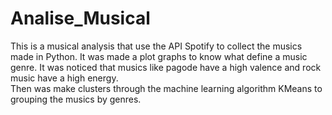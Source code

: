 # Analise_Musical
This is a musical analysis that use the API Spotify to collect the musics made in Python.
It was made a plot graphs to know what define a music genre.
It was noticed that musics like pagode have a high valence and rock music have a high energy. 	
Then was make clusters through the machine learning algorithm KMeans to grouping the musics by genres.
